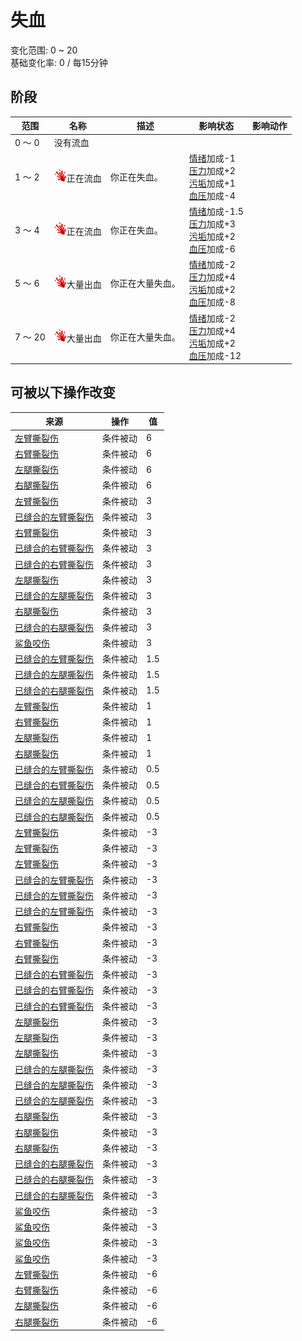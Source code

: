 # 失血  
变化范围: 0 ~ 20  
基础变化率: 0 / 每15分钟  
## 阶段  
范围  |  名称  |  描述  |  影响状态  |  影响动作  
----  |  ----  |  ----  |  ----  |  ----  
0 ～ 0  |  没有流血  |    |    |    
1 ～ 2  |  <img decoding="async" src="Sprite/BloodLoss.png" style="width:20px;">正在流血  |  你正在失血。  |  [情绪](Morale.md)加成-1<br>[压力](Stress.md)加成+2<br>[污垢](Filth.md)加成+1<br>[血压](Blood.md)加成-4  |    
3 ～ 4  |  <img decoding="async" src="Sprite/BloodLoss.png" style="width:20px;">正在流血  |  你正在失血。  |  [情绪](Morale.md)加成-1.5<br>[压力](Stress.md)加成+3<br>[污垢](Filth.md)加成+2<br>[血压](Blood.md)加成-6  |    
5 ～ 6  |  <img decoding="async" src="Sprite/BloodLoss.png" style="width:20px;">大量出血  |  你正在大量失血。  |  [情绪](Morale.md)加成-2<br>[压力](Stress.md)加成+4<br>[污垢](Filth.md)加成+2<br>[血压](Blood.md)加成-8  |    
7 ～ 20  |  <img decoding="async" src="Sprite/BloodLoss.png" style="width:20px;">大量出血  |  你正在大量失血。  |  [情绪](Morale.md)加成-2<br>[压力](Stress.md)加成+4<br>[污垢](Filth.md)加成+2<br>[血压](Blood.md)加成-12  |    
## 可被以下操作改变  
来源  |  操作  |  值  
----  |  ----  |  ----  
[左臂撕裂伤](W_ArmLacerationL.md)  |  条件被动  |  6  
[右臂撕裂伤](W_ArmLacerationR.md)  |  条件被动  |  6  
[左腿撕裂伤](W_LegLacerationL.md)  |  条件被动  |  6  
[右腿撕裂伤](W_LegLacerationR.md)  |  条件被动  |  6  
[左臂撕裂伤](W_ArmLacerationL.md)  |  条件被动  |  3  
[已缝合的左臂撕裂伤](W_ArmLacerationLStitched.md)  |  条件被动  |  3  
[右臂撕裂伤](W_ArmLacerationR.md)  |  条件被动  |  3  
[已缝合的右臂撕裂伤](W_ArmLacerationRStitched.md)  |  条件被动  |  3  
[已缝合的右臂撕裂伤](W_ArmLacerationRStitched.md)  |  条件被动  |  3  
[左腿撕裂伤](W_LegLacerationL.md)  |  条件被动  |  3  
[已缝合的左腿撕裂伤](W_LegLacerationLStitched.md)  |  条件被动  |  3  
[右腿撕裂伤](W_LegLacerationR.md)  |  条件被动  |  3  
[已缝合的右腿撕裂伤](W_LegLacerationRStitched.md)  |  条件被动  |  3  
[鲨鱼咬伤](W_SharkBite.md)  |  条件被动  |  3  
[已缝合的左臂撕裂伤](W_ArmLacerationLStitched.md)  |  条件被动  |  1.5  
[已缝合的左腿撕裂伤](W_LegLacerationLStitched.md)  |  条件被动  |  1.5  
[已缝合的右腿撕裂伤](W_LegLacerationRStitched.md)  |  条件被动  |  1.5  
[左臂撕裂伤](W_ArmLacerationL.md)  |  条件被动  |  1  
[右臂撕裂伤](W_ArmLacerationR.md)  |  条件被动  |  1  
[左腿撕裂伤](W_LegLacerationL.md)  |  条件被动  |  1  
[右腿撕裂伤](W_LegLacerationR.md)  |  条件被动  |  1  
[已缝合的左臂撕裂伤](W_ArmLacerationLStitched.md)  |  条件被动  |  0.5  
[已缝合的右臂撕裂伤](W_ArmLacerationRStitched.md)  |  条件被动  |  0.5  
[已缝合的左腿撕裂伤](W_LegLacerationLStitched.md)  |  条件被动  |  0.5  
[已缝合的右腿撕裂伤](W_LegLacerationRStitched.md)  |  条件被动  |  0.5  
[左臂撕裂伤](W_ArmLacerationL.md)  |  条件被动  |  -3  
[左臂撕裂伤](W_ArmLacerationL.md)  |  条件被动  |  -3  
[左臂撕裂伤](W_ArmLacerationL.md)  |  条件被动  |  -3  
[已缝合的左臂撕裂伤](W_ArmLacerationLStitched.md)  |  条件被动  |  -3  
[已缝合的左臂撕裂伤](W_ArmLacerationLStitched.md)  |  条件被动  |  -3  
[已缝合的左臂撕裂伤](W_ArmLacerationLStitched.md)  |  条件被动  |  -3  
[右臂撕裂伤](W_ArmLacerationR.md)  |  条件被动  |  -3  
[右臂撕裂伤](W_ArmLacerationR.md)  |  条件被动  |  -3  
[右臂撕裂伤](W_ArmLacerationR.md)  |  条件被动  |  -3  
[已缝合的右臂撕裂伤](W_ArmLacerationRStitched.md)  |  条件被动  |  -3  
[已缝合的右臂撕裂伤](W_ArmLacerationRStitched.md)  |  条件被动  |  -3  
[已缝合的右臂撕裂伤](W_ArmLacerationRStitched.md)  |  条件被动  |  -3  
[左腿撕裂伤](W_LegLacerationL.md)  |  条件被动  |  -3  
[左腿撕裂伤](W_LegLacerationL.md)  |  条件被动  |  -3  
[左腿撕裂伤](W_LegLacerationL.md)  |  条件被动  |  -3  
[已缝合的左腿撕裂伤](W_LegLacerationLStitched.md)  |  条件被动  |  -3  
[已缝合的左腿撕裂伤](W_LegLacerationLStitched.md)  |  条件被动  |  -3  
[已缝合的左腿撕裂伤](W_LegLacerationLStitched.md)  |  条件被动  |  -3  
[右腿撕裂伤](W_LegLacerationR.md)  |  条件被动  |  -3  
[右腿撕裂伤](W_LegLacerationR.md)  |  条件被动  |  -3  
[右腿撕裂伤](W_LegLacerationR.md)  |  条件被动  |  -3  
[已缝合的右腿撕裂伤](W_LegLacerationRStitched.md)  |  条件被动  |  -3  
[已缝合的右腿撕裂伤](W_LegLacerationRStitched.md)  |  条件被动  |  -3  
[已缝合的右腿撕裂伤](W_LegLacerationRStitched.md)  |  条件被动  |  -3  
[鲨鱼咬伤](W_SharkBite.md)  |  条件被动  |  -3  
[鲨鱼咬伤](W_SharkBite.md)  |  条件被动  |  -3  
[鲨鱼咬伤](W_SharkBite.md)  |  条件被动  |  -3  
[鲨鱼咬伤](W_SharkBite.md)  |  条件被动  |  -3  
[左臂撕裂伤](W_ArmLacerationL.md)  |  条件被动  |  -6  
[右臂撕裂伤](W_ArmLacerationR.md)  |  条件被动  |  -6  
[左腿撕裂伤](W_LegLacerationL.md)  |  条件被动  |  -6  
[右腿撕裂伤](W_LegLacerationR.md)  |  条件被动  |  -6  
